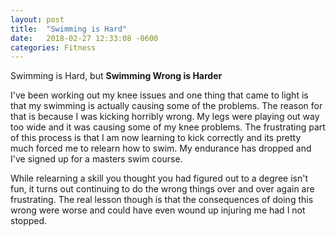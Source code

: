 ```yaml
---
layout: post
title:  "Swimming is Hard"
date:   2018-02-27 12:33:08 -0600
categories: Fitness
---
```


Swimming is Hard, but **Swimming Wrong is Harder**

I've been working out my knee issues and one thing that came to light is that my swimming is actually causing some of the problems. The reason for that is because I was kicking horribly wrong. My legs were playing out way too wide and it was causing some of my knee problems. The frustrating part of this process is that I am now learning to kick correctly and its pretty much forced me to relearn how to swim. My endurance has dropped and I've signed up for a masters swim course.

While relearning a skill you thought you had figured out to a degree isn't fun, it turns out continuing to do the wrong things over and over again are frustrating. The real lesson though is that the consequences of doing this wrong were worse and could have even wound up injuring me had I not stopped.